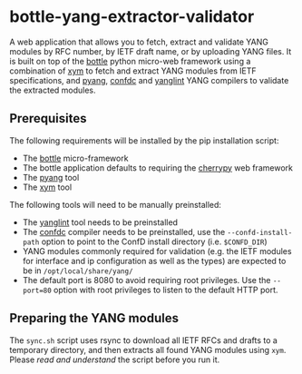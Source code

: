 # bottle-yang-extractor-validator

A web application that allows you to fetch, extract and validate YANG modules by RFC number, by IETF draft name, or by uploading YANG files. It is built on top of the [bottle](http://bottlepy.org/docs/dev/index.html) python micro-web framework using a combination of [xym](https://github.com/YangModels/yang/tree/master/tools/xym) to fetch and extract YANG modules from IETF specifications, and [pyang](https://github.com/mbj4668/pyang), [confdc](https://developer.cisco.com/site/confD/downloads/) and [yanglint](https://github.com/CESNET/libyang) YANG compilers to validate the extracted modules.

## Prerequisites
The following requirements will be installed by the pip installation script:
- The [bottle](https://bottlepy.org/) micro-framework
- The bottle application defaults to requiring the [cherrypy](http://www.cherrypy.org/) web framework
- The [pyang](https://github.com/mbj4668/pyang) tool
- The [xym](https://github.com/xym-tool/xym) tool

The following tools will need to be manually preinstalled:
- The [yanglint](https://github.com/CESNET/libyang) tool needs to be preinstalled
- The [confdc](https://developer.cisco.com/site/confD/downloads/) compiler needs to be preinstalled, use the `--confd-install-path` option to point to the ConfD install directory (i.e. `$CONFD_DIR`)
- YANG modules commonly required for validation (e.g. the IETF modules for interface and ip configuration as well as the types) are expected to be in `/opt/local/share/yang/`
- The default port is 8080 to avoid requiring root privileges. Use the `--port=80` option with root privileges to listen to the default HTTP port.

## Preparing the YANG modules
The `sync.sh` script uses rsync to download all IETF RFCs and drafts to a temporary directory, and then extracts all found YANG modules using `xym`. Please *read and understand* the script before you run it.
